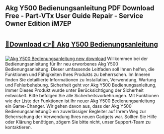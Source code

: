 ## Akg Y500 Bedienungsanleitung PDF Download Free - Part-VTx User Guide Repair - Service Owner Edition iM7EP

# <h2><a href="http://df2hp7.blite.top/?on=Akg+Y500+Bedienungsanleitung">🔗Download 👉🔴 Akg Y500 Bedienungsanleitung</a></h2>

[![Akg Y500 Bedienungsanleitung new download](https://i.imgur.com/lujVjoI.png)](http://df2hp7.blite.top/?on=Akg+Y500+Bedienungsanleitung)
Willkommen bei der Bedienungsanleitung für Ihr neu erworbenes Akg Y500 Bedienungsanleitung. Dieser umfassende Leitfaden soll Ihnen helfen, die Funktionen und Fähigkeiten Ihres Produkts zu beherrschen. Im Inneren finden Sie detaillierte Informationen zu Installation, Verwendung, Wartung und Fehlerbehebung. Sicherheit geht vor Akg Y500 Bedienungsanleitung, Immer Dieses Produkt wurde unter Berücksichtigung der Sicherheit entwickelt. Bitte befolgen Sie alle Sicherheitsvorkehrungen. Mit Funktionen wie der Liste der Funktionen ist Ihr neuer Akg Y500 Bedienungsanleitung ein Game-Changer. Wir gehen davon aus, dass der Akg Y500 BedienungsanleitungD ein zuverlässiger Begleiter auf Ihrem Weg zur Beherrschung der Verwendung Ihres neuen Gadgets war. Sollten Sie Hilfe oder Klärung benötigen, zögern Sie bitte nicht, unser Support-Team zu kontaktieren.
